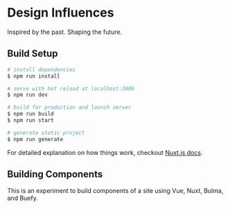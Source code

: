 # Design Influences

Inspired by the past. Shaping the future.

## Build Setup

``` bash
# install dependencies
$ npm run install

# serve with hot reload at localhost:3000
$ npm run dev

# build for production and launch server
$ npm run build
$ npm run start

# generate static project
$ npm run generate
```

For detailed explanation on how things work, checkout [Nuxt.js docs](https://nuxtjs.org).


## Building Components

This is an experiment to build components of a site using Vue, Nuxt, Bulma, and Buefy.
